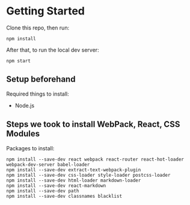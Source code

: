 # Getting Started

Clone this repo, then run:

```
npm install
```

After that, to run the local dev server:

```
npm start
```

## Setup beforehand

Required things to install:

- Node.js

## Steps we took to install WebPack, React, CSS Modules

Packages to install:

```
npm install --save-dev react webpack react-router react-hot-loader webpack-dev-server babel-loader
npm install --save-dev extract-text-webpack-plugin
npm install --save-dev css-loader style-loader postcss-loader
npm install --save-dev html-loader markdown-loader
npm install --save-dev react-markdown
npm install --save-dev path
npm install --save-dev classnames blacklist
```
